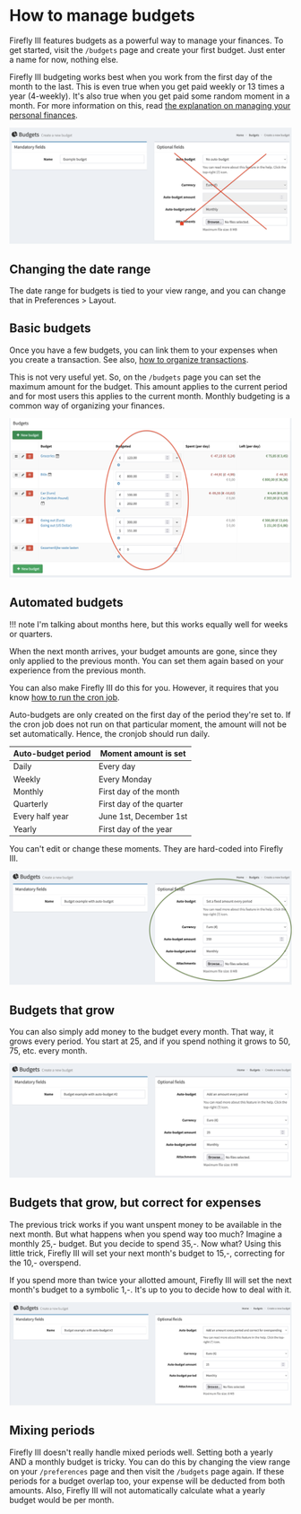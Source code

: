 # How to manage budgets

Firefly III features budgets as a powerful way to manage your finances. To get started, visit the `/budgets` page and create your first budget. Just enter a name for now, nothing else.

Firefly III budgeting works best when you work from the first day of the month to the last. This is even true when you get paid weekly or 13 times a year (4-weekly). It's also true when you get paid some random moment in a month. For more information on this, read [the explanation on managing your personal finances](../../../explanation/firefly-iii/background/personal-finances.md).

![Create a budget](../../../images/how-to/firefly-iii/finances/create-budget.png)

## Changing the date range

The date range for budgets is tied to your view range, and you can change that in Preferences > Layout.

## Basic budgets

Once you have a few budgets, you can link them to your expenses when you create a transaction. See also, [how to organize transactions](transactions.md).

This is not very useful yet. So, on the `/budgets` page you  can set the maximum amount for the budget. This amount applies to the current period and for most users  this applies to the current month. Monthly budgeting is a common way of organizing your finances.

![Overview](../../../images/how-to/firefly-iii/finances/budget-list.png)

## Automated budgets

!!! note
    I'm talking about months here, but this works equally well for weeks or quarters.

When the next month arrives, your budget amounts are gone, since they only applied to the previous month. You can set them again based on your experience from the previous month.

You can also make Firefly III do this for you. However, it requires that you know [how to run the cron job](../advanced/cron.md).

Auto-budgets are only created on the first day of the period they're set to. If the cron job does not run on that particular moment, the amount will not be set automatically. Hence, the cronjob should run daily.

| Auto-budget period | Moment amount is set     |
|--------------------|--------------------------|
| Daily              | Every day                | 
| Weekly             | Every Monday             | 
| Monthly            | First day of the month   |
| Quarterly          | First day of the quarter |
| Every half year    | June 1st, December 1st   |
| Yearly             | First day of the year    |

You can't edit or change these moments. They are hard-coded into Firefly III.

![Basic auto budget](../../../images/how-to/firefly-iii/finances/auto-budget-1.png)

## Budgets that grow

You can also simply add money to the budget every month. That way, it grows every period. You start at 25, and if you spend nothing it grows to 50, 75, etc. every month.

![Growing auto budget](../../../images/how-to/firefly-iii/finances/auto-budget-2.png)

## Budgets that grow, but correct for expenses

The previous trick works if you want unspent money to be available in the next month. But what happens when you spend way too much? Imagine a monthly 25,- budget. But you decide to spend 35,-. Now what? Using this little trick, Firefly III will set your next month's budget to 15,-, correcting for the 10,- overspend.

If you spend more than twice your allotted amount, Firefly III will set the next month's budget to a symbolic 1,-. It's up to you to decide how to deal with it.

![Also growing auto budget](../../../images/how-to/firefly-iii/finances/auto-budget-3.png)

## Mixing periods

Firefly III doesn't really handle mixed periods well. Setting both a yearly AND a monthly budget is tricky. You can do this by changing the view range on your `/preferences` page and then visit the `/budgets` page again. If these periods for a budget overlap too, your expense will be deducted from both amounts. Also, Firefly III will not automatically calculate what a yearly budget would be per month.
